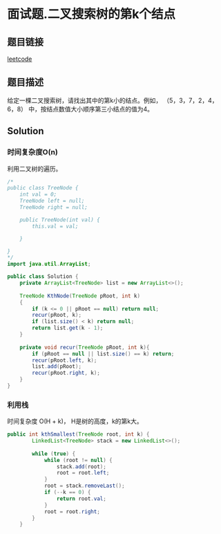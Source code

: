 # 面试题.二叉搜索树的第k个结点

## 题目链接

[leetcode](https://leetcode-cn.com/problems/kth-smallest-element-in-a-bst/)

## 题目描述

给定一棵二叉搜索树，请找出其中的第k小的结点。例如， （5，3，7，2，4，6，8）    中，按结点数值大小顺序第三小结点的值为4。

## Solution 

### 时间复杂度O(n)

利用二叉树的遍历。

```java
/*
public class TreeNode {
    int val = 0;
    TreeNode left = null;
    TreeNode right = null;

    public TreeNode(int val) {
        this.val = val;

    }

}
*/
import java.util.ArrayList;

public class Solution {
    private ArrayList<TreeNode> list = new ArrayList<>();
    
    TreeNode KthNode(TreeNode pRoot, int k)
    {
        if (k <= 0 || pRoot == null) return null;
        recur(pRoot, k);
        if (list.size() < k) return null;
        return list.get(k - 1);
    }
    
    private void recur(TreeNode pRoot, int k){
        if (pRoot == null || list.size() == k) return;
        recur(pRoot.left, k);
        list.add(pRoot);
        recur(pRoot.right, k);
    }
}
```

### 利用栈

时间复杂度 O(H + k)， H是树的高度，k的第k大。

```java
public int kthSmallest(TreeNode root, int k) {
        LinkedList<TreeNode> stack = new LinkedList<>();
        
        while (true) {
            while (root != null) {
                stack.add(root);
                root = root.left;
            }
            root = stack.removeLast();
            if (--k == 0) {
                return root.val;
            }
            root = root.right;
        }
    }
```